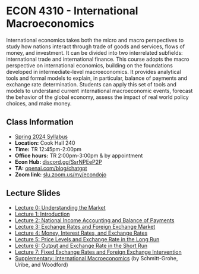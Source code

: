 # ECON 4310 - International Macroeconomics

International economics takes both the micro and macro perspectives to study how nations interact through trade of goods and services, flows of money, and investment. It can be divided into two interrelated subfields: international trade and international finance. This course adopts the macro perspective on international economics, building on the foundations developed in intermediate-level macroeconomics. It provides analytical tools and formal models to explain, in particular, balance of payments and exchange rate determination. Students can apply this set of tools and models to understand current international macroeconomic events, forecast the behavior of the global economy, assess the impact of real world policy choices, and make money.

## Class Information

* [Spring 2024 Syllabus](/assets/e4310/E4310syllabus.pdf)
* **Location:** Cook Hall 240
* **Time:** TR 12:45pm-2:00pm
* **Office hours:** TR 2:00pm-3:00pm & by appointment
* **Econ Hub:** [discord.gg/SsrNPEeP2P](https://discord.gg/SsrNPEeP2P)
* **TA:** [openai.com/blog/chatgpt](https://openai.com/blog/chatgpt)
* **Zoom link:** [slu.zoom.us/my/econdojo](https://slu.zoom.us/my/econdojo)

## Lecture Slides

* [Lecture 0: Understanding the Market](/pdf/E3120Slides0.pdf)
* [Lecture 1: Introduction](/pdf/E4310lec1.pdf)
* [Lecture 2: National Income Accounting and Balance of Payments](/pdf/E4310lec2.pdf)
* [Lecture 3: Exchange Rates and Foreign Exchange Market](/pdf/E4310lec3.pdf)
* [Lecture 4: Money, Interest Rates, and Exchange Rates](/pdf/E4310lec4.pdf)
* [Lecture 5: Price Levels and Exchange Rate in the Long Run](/pdf/E4310lec5.pdf)
* [Lecture 6: Output and Exchange Rate in the Short Run](/pdf/E4310lec6.pdf)
* [Lecture 7: Fixed Exchange Rates and Foreign Exchange Intervention](/pdf/E4310lec7.pdf)
* [Supplementary: International Macroeconomics](http://www.columbia.edu/~mu2166/UIM/) (by Schmitt-Grohe, Uribe, and Woodford)
